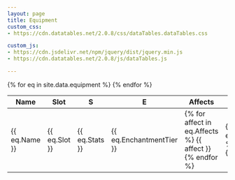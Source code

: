 ```yaml
---
layout: page
title: Equipment
custom_css:
- https://cdn.datatables.net/2.0.8/css/dataTables.dataTables.css

custom_js:
- https://cdn.jsdelivr.net/npm/jquery/dist/jquery.min.js
- https://cdn.datatables.net/2.0.8/js/dataTables.js

---
```


<script>
	$(document).ready( function () {
		$('#equipment').DataTable({
			paging: false,
			order: [[1, 'asc']]
		});
	});
</script>

<table id="equipment" class="display">
    <thead>
        <tr>
            <th>Name</th>
            <th>Slot</th>
			<th>S</th>
            <th>E</th>
			<th>Affects</th>
			<th>Forge</th>
        </tr>
    </thead>
    <tbody>
		{% for eq in site.data.equipment %}
			<tr>
				<td>{{ eq.Name }}</td>
				<td>{{ eq.Slot }}</td>
				<td>{{ eq.Stats }}</td>
				<td>{{ eq.EnchantmentTier }}</td>
				<td>
					{% for affect in eq.Affects %}
						{{ affect }}<br/>
					{% endfor %}
				</td>
				<td>
					{% for component in eq.ForgeComponents %}
						{{ component }}<br/>
					{% endfor %}
				</td>			</tr>
		{% endfor %}
    </tbody>
</table>